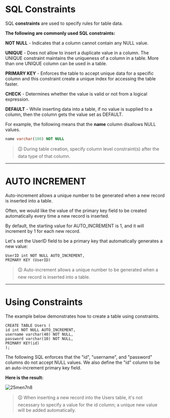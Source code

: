 # SQL Constraints
SQL **constraints** are used to specify rules for table data.  
  
**The following are commonly used SQL constraints:**  

**NOT NULL** - Indicates that a column cannot contain any NULL value.  

**UNIQUE** - Does not allow to insert a duplicate value in a column. The UNIQUE constraint maintains the uniqueness of a column in a table. More than one UNIQUE column can be used in a table. 

**PRIMARY KEY** - Enforces the table to accept unique data for a specific column and this constraint create a unique index for accessing the table faster.  

**CHECK** - Determines whether the value is valid or not from a logical expression.  

**DEFAULT** - While inserting data into a table, if no value is supplied to a column, then the column gets the value set as DEFAULT.  
  
For example, the following means that the **name** column disallows NULL values.

```sql
name varchar(100) NOT NULL
```

>🛈 During table creation, specify column level constraint(s) after the data type of that column.

---

# AUTO INCREMENT
Auto-increment allows a unique number to be generated when a new record is inserted into a table.  
  
Often, we would like the value of the primary key field to be created automatically every time a new record is inserted.  
  
By default, the starting value for AUTO_INCREMENT is 1, and it will increment by 1 for each new record.  

Let's set the UserID field to be a primary key that automatically generates a new value:

```mysql
UserID int NOT NULL AUTO_INCREMENT,  
PRIMARY KEY (UserID)
```

>🛈 Auto-increment allows a unique number to be generated when a new record is inserted into a table.

---

# Using Constraints
The example below demonstrates how to create a table using constraints.

```mysql
CREATE TABLE Users (  
id int NOT NULL AUTO_INCREMENT,  
username varchar(40) NOT NULL,  
password varchar(10) NOT NULL,  
PRIMARY KEY(id)  
);
```

The following SQL enforces that the "id", "username", and "password" columns do not accept NULL values. We also define the "id" column to be an auto-increment primary key field.  
  
**Here is the result:**

![25men7n8](https://user-images.githubusercontent.com/94882786/165197944-ebf14469-25b9-46a0-9859-8d740d7f40a8.jpg)

>🛈 When inserting a new record into the Users table, it's not necessary to specify a value for the id column; a unique new value will be added automatically.
